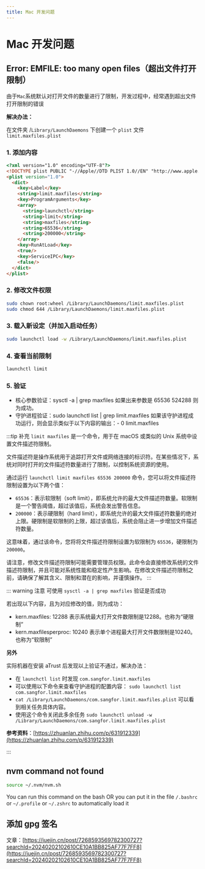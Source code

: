 ```yaml
---
title: Mac 开发问题
---
```


# Mac 开发问题

## Error: EMFILE: too many open files（超出文件打开限制）

由于`Mac`系统默认对打开文件的数量进行了限制，开发过程中，经常遇到超出文件打开限制的错误

**解决办法：**

在文件夹 /`Library/LaunchDaemons` 下创建一个 `plist` 文件 `limit.maxfiles.plist`

### 1. 添加内容

```html
<?xml version="1.0" encoding="UTF-8"?>
<!DOCTYPE plist PUBLIC "-//Apple//DTD PLIST 1.0//EN" "http://www.apple.com/DTDs/PropertyList-1.0.dtd">
<plist version="1.0">
  <dict>
    <key>Label</key>
    <string>limit.maxfiles</string>
    <key>ProgramArguments</key>
    <array>
      <string>launchctl</string>
      <string>limit</string>
      <string>maxfiles</string>
      <string>65536</string>
      <string>200000</string>
    </array>
    <key>RunAtLoad</key>
    <true/>
    <key>ServiceIPC</key>
    <false/>
  </dict>
</plist>
```

### 2. 修改文件权限

```sh
sudo chown root:wheel /Library/LaunchDaemons/limit.maxfiles.plist
sudo chmod 644 /Library/LaunchDaemons/limit.maxfiles.plist
```

### 3. 载入新设定（并加入启动任务）

```sh
sudo launchctl load -w /Library/LaunchDaemons/limit.maxfiles.plist
```

### 4. 查看当前限制

```sh
launchctl limit
```

### 5. 验证

- 核心参数验证：sysctl -a | grep maxfiles 如果出来参数是 65536 524288 则为成功。
- 守护进程验证：sudo launchctl list | grep limit.maxfiles 如果该守护进程成功运行，则会显示类似于以下内容的输出：- 0 limit.maxfiles

:::tip 补充
`limit maxfiles` 是一个命令，用于在 macOS 或类似的 Unix 系统中设置文件描述符限制。

文件描述符是操作系统用于追踪打开文件或网络连接的标识符。在某些情况下，系统对同时打开的文件描述符数量进行了限制，以控制系统资源的使用。

通过运行 `launchctl limit maxfiles 65536 200000` 命令，您可以将文件描述符限制设置为以下两个值：

- `65536`：表示软限制（soft limit），即系统允许的最大文件描述符数量。软限制是一个警告阈值，超过该值后，系统会发出警告信息。
- `200000`：表示硬限制（hard limit），即系统允许的最大文件描述符数量的绝对上限。硬限制是软限制的上限，超过该值后，系统会阻止进一步增加文件描述符数量。

这意味着，通过该命令，您将将文件描述符限制设置为软限制为 `65536`，硬限制为 `200000`。

请注意，修改文件描述符限制可能需要管理员权限。此命令会直接修改系统的文件描述符限制，并且可能对系统性能和稳定性产生影响。在修改文件描述符限制之前，请确保了解其含义、限制和潜在的影响，并谨慎操作。
:::

::: warning 注意
可使用 `sysctl -a | grep maxfiles` 验证是否成功

若出现以下内容，且为对应修改的值，则为成功：

- kern.maxfiles: 12288 表示系统最大打开文件数限制是12288。也称为“硬限制”
- kern.maxfilesperproc: 10240 表示单个进程最大打开文件数限制是10240。也称为“软限制”


**另外**

实际机器在安装 aTrust 后发现以上验证不通过，解决办法：

- 在 `launchctl list` 时发现 `com.sangfor.limit.maxfiles`
- 可以使用以下命令来查看守护进程的配置内容： `sudo launchctl list com.sangfor.limit.maxfiles`
- `cat /Library/LaunchDaemons/com.sangfor.limit.maxfiles.plist` 可以看到相关任务具体内容。
- 使用这个命令关闭此多余任务 `sudo launchctl unload -w /Library/LaunchDaemons/com.sangfor.limit.maxfiles.plist`

**参考资料**：[https://zhuanlan.zhihu.com/p/631912339](https://zhuanlan.zhihu.com/p/631912339)

:::

## nvm command not found

```bash
source ~/.nvm/nvm.sh
```

You can run this command on the bash OR you can put it in the file `/.bashrc` or `~/.profile` or `~/.zshrc` to automatically load it

## 添加 gpg 签名

文章：[https://juejin.cn/post/7268593569782300727?searchId=20240202102610CE10A1BB825AF77F7FF8](https://juejin.cn/post/7268593569782300727?searchId=20240202102610CE10A1BB825AF77F7FF8)
